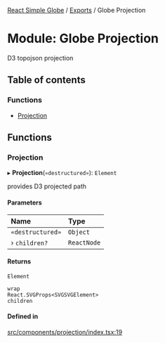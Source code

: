 [React Simple Globe](../README.md) / [Exports](../modules.md) / Globe Projection

# Module: Globe Projection

D3 topojson projection

## Table of contents

### Functions

- [Projection](Globe_Projection.md#projection)

## Functions

### Projection

▸ **Projection**(`«destructured»`): `Element`

provides D3 projected path

#### Parameters

| Name | Type |
| :------ | :------ |
| `«destructured»` | `Object` |
| › `children?` | `ReactNode` |

#### Returns

`Element`

`wrap`\
`React.SVGProps<SVGSVGElement>`\
`children`

#### Defined in

[src/components/projection/index.tsx:19](https://github.com/Gaushao/d3-react-globe/blob/4f7a1a2/src/components/projection/index.tsx#L19)
